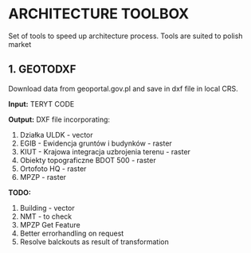 # ARCHITECTURE TOOLBOX 

Set of tools to speed up architecture process.
Tools are suited to polish market

## 1. GEOTODXF

Download data from geoportal.gov.pl and save in dxf file in local CRS.

**Input:** TERYT CODE

**Output:** DXF file incorporating:
1. Działka ULDK - vector
1. EGIB - Ewidencja gruntów i budynków - raster
1. KIUT - Krajowa integracja uzbrojenia terenu - raster
1. Obiekty topograficzne BDOT 500 - raster
1. Ortofoto HQ - raster
1. MPZP - raster


**TODO:**
1. Building - vector
1. NMT - to check
1. MPZP Get Feature
1. Better errorhandling on request
1. Resolve balckouts as result of transformation


